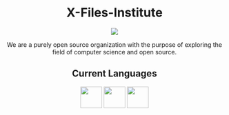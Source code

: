 <div align="center">

#  X-Files-Institute

<img src="https://avatars.githubusercontent.com/u/119553376?s=200&v=4" />

<p>We are a purely open source organization with the purpose of exploring the field of computer science and open source.</p>

## Current Languages

<img src="https://raw.githubusercontent.com/ocaml/ocaml-logo/master/Colour/PNG/colour-icon.png" height="50px" width="50px" />
<img src="https://rust-lang.org/logos/rust-logo-256x256.png" height="50px" width="50px" />
<img src="https://racket-lang.org/img/racket-logo.svg" height="50px" width="50px" />

</div>

